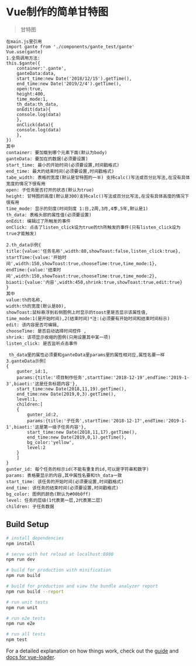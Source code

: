 # Vue制作的简单甘特图

> 甘特图

    在main.js里引用
    import gante from './components/gante_test/gante'
    Vue.use(gante)
    1.全局调用方法:
    this.$gante({
        container:'.gante',
        ganteData:data,
        start_time:new Date('2018/12/15').getTime(),
        end_time:new Date('2019/2/4').getTime(),
        open:true,
        height:400,
        time_mode:1,
        th_data:th_data,
        onEdit(data){
        console.log(data)
        },
        onClick(data){
        console.log(data)
        },
    })
    其中
    container: 要加载到哪个元素下面(默认为body)
    ganteData: 要加在的数据(必须要设置)
    start_time: 最小的开始时间(必须要设置,时间戳格式)
    end_time: 最大的结束时间(必须要设置,时间戳格式)
    tabe_width: 表格的宽度(默认是甘特图的一半) 支持calc()写法或百分比写法,在没有具体宽度的情况下很有用
    open: 子任务是否打开的状态(默认为true)
    height: 甘特图的高度(默认是300)支持calc()写法或百分比写法,在没有具体高度的情况下很有用
    time_mode: 显示的刻度(时间刻度 1:日,2周,3月,4季,5年,默认是1)
    th_data: 表格头部的属性值(必须要设置)
    onEdit: 编辑过了所触发的事件
    onClick: 点击了listen_click设为true的th所触发的事件(只有listen_click设为true才能触发)

    2.th_data示例{
    title:{value:'任务名称',width:80,showToast:false,listen_click:true},
    startTime:{value:'开始时间',width:150,showToast:true,chooseTime:true,time_mode:1},
    endTime:{value:'结束时间',width:150,showToast:true,chooseTime:true,time_mode:2},
    biaoti:{value:'内容',width:450,shrink:true,showToast:true,edit:true}
    }
    其中
    value:th的名称,
    width:th的宽度(默认是80),
    showToast:鼠标悬浮到右侧图例上时显示的toast里是否显示该属性值,
    time_mode:1(是开始时间),2(结束时间)*注:(必须要有开始时间和结束时间标示)
    edit: 该内容是否可编辑,
    chooseTime: 是否启动选择时间控件 ,
    shrink: 该项显示收缩的图例(只用设置其中某一项)
    listen_click: 是否监听点击事件

     th_data里的属性必须要和ganteData里params里的属性相对应,属性名要一样
    3.ganteData示例[
    {
        gunter_id:1,
        params:{title:'项目制作任务',startTime:'2018-12-19',endTime:'2019-1-3',biaoti:'这是任务标题内容'},
        start_time:new Date(2018,11,19).getTime(),
        end_time:new Date(2019,0,3).getTime(),
        level:1,
        children:[
        {
            gunter_id:2,
            params:{title:'子任务',startTime:'2018-12-17',endTime:'2019-1-1',biaoti:'这是第一级子任务内容'},
            start_time:new Date(2018,11,17).getTime(),
            end_time:new Date(2019,0,1).getTime(),
            bg_color:'yellow',
            level:2
        }
        ]
    }
    gunter_id: 每个任务的标示id(不能有重复的id,可以是字符串和数字)
    params: 表格要显示的内容,其中属性名要和th_data一致
    start_time: 该任务的开始时间(必须要设置,时间戳格式)
    end_time: 该任务的结束时间(必须要设置,时间戳格式)
    bg_color: 图例的颜色(默认为#00b0ff)
    level: 任务的层级(1代表第一层,2代表第二层)
    children: 子任务数据

## Build Setup

``` bash
# install dependencies
npm install

# serve with hot reload at localhost:8080
npm run dev

# build for production with minification
npm run build

# build for production and view the bundle analyzer report
npm run build --report

# run unit tests
npm run unit

# run e2e tests
npm run e2e

# run all tests
npm test
```

For a detailed explanation on how things work, check out the [guide](http://vuejs-templates.github.io/webpack/) and [docs for vue-loader](http://vuejs.github.io/vue-loader).
